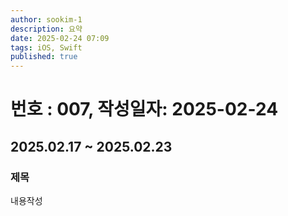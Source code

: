 ```yaml
---
author: sookim-1
description: 요약
date: 2025-02-24 07:09
tags: iOS, Swift
published: true
---
```

# 번호 : 007, 작성일자: 2025-02-24
## 2025.02.17 ~ 2025.02.23
### 제목
내용작성
